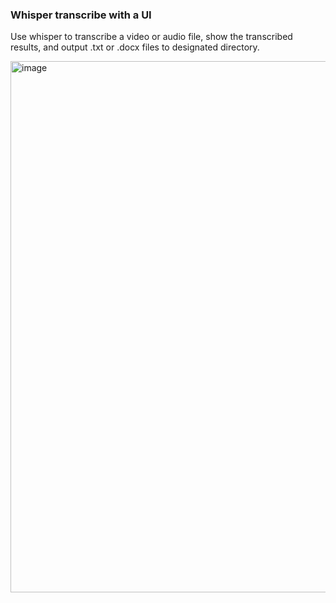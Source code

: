 ### Whisper transcribe with a UI

Use whisper to transcribe a video or audio file, show the transcribed results, and output .txt or .docx files to designated directory.

<img width="850" alt="image" src="https://github.com/user-attachments/assets/826fdd8f-334a-45cd-8d54-1b31e0b0850d">
